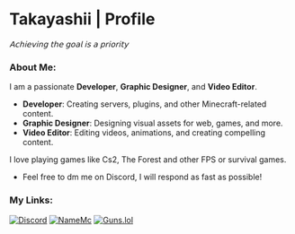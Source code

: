 # Takayashii | Profile
_𝖠𝖼𝗁𝗂𝖾𝗏𝗂𝗇𝗀 𝗍𝗁𝖾 𝗀𝗈𝖺𝗅 𝗂𝗌 𝖺 𝗉𝗋𝗂𝗈𝗋𝗂𝗍𝗒_

### About Me:
I am a passionate **Developer**, **Graphic Designer**, and **Video Editor**.

- **Developer**: Creating servers, plugins, and other Minecraft-related content.
- **Graphic Designer**: Designing visual assets for web, games, and more.
- **Video Editor**: Editing videos, animations, and creating compelling content.

I love playing games like Cs2, The Forest and other FPS or survival games.
- Feel free to dm me on Discord, I will respond as fast as possible!

### My Links:
[![Discord](https://img.shields.io/badge/Discord-Takayashii-7289DA?logo=discord&logoColor=white)](https://discord.com/users/959071719350468619) [![NameMc](https://img.shields.io/badge/NameMc-Takayashii-4E73DF?logo=github&logoColor=white)](https://namemc.com/profile/Takayashii) [![Guns.lol](https://img.shields.io/badge/Guns.lol-Takayashii-00B5E2?logo=guns-lol&logoColor=white)](https://guns.lol/Takayashii)

<!--
**Takayashii/Takayashii** is a ✨ _special_ ✨ repository because its `README.md` (this file) appears on your GitHub profile.

Here are some ideas to get you started:

- 🔭 I’m currently working on ...
- 🌱 I’m currently learning ...
- 👯 I’m looking to collaborate on ...
- 🤔 I’m looking for help with ...
- 💬 Ask me about ...
- 📫 How to reach me: ...
- 😄 Pronouns: ...
- ⚡ Fun fact: ...
-->
